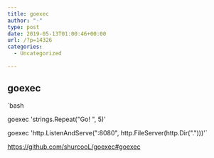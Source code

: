 ```yaml
---
title: goexec
author: "-"
type: post
date: 2019-05-13T01:00:46+00:00
url: /?p=14326
categories:
  - Uncategorized

---
```

## goexec
`bash

 goexec 'strings.Repeat("Go! ", 5)'

 goexec 'http.ListenAndServe(":8080", http.FileServer(http.Dir(".")))'`

https://github.com/shurcooL/goexec#goexec